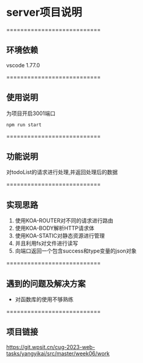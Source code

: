 # server项目说明
===========================

## 环境依赖
vscode 1.77.0
 
===========================

## 使用说明
为项目开启3001端口
```
npm run start
```
 
===========================
 
## 功能说明
对todoList的请求进行处理,并返回处理后的数据

===========================

## 实现思路
1. 使用KOA-ROUTER对不同的请求进行路由
2. 使用KOA-BODY解析HTTP请求体
3. 使用KOA-STATIC对静态资源进行管理
4. 并且利用fs对文件进行读写
5. 向端口返回一个包含success和type变量的json对象

===========================

## 遇到的问题及解决方案
   - 对函数库的使用不够熟练

===========================

## 项目链接
<https://git.wpsit.cn/cug-2023-web-tasks/yangyikai/src/master/week06/work>